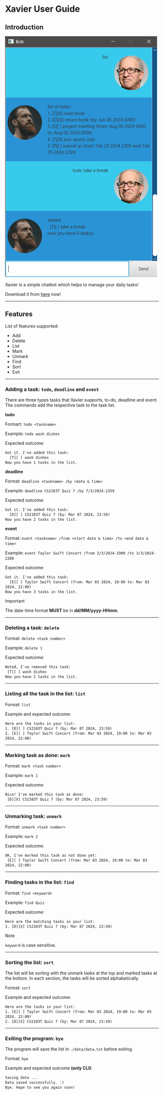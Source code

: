 # Xavier User Guide

## Introduction

![Ui](./Ui.png)

Xavier is a simple chatbot which helps to manage your daily tasks!

Download it from [<u>here</u>](https://github.com/shunjieee/ip/releases/download/A-Release/xavier.jar) now!

---
## Features 
List of features supported:
* Add
* Delete
* List
* Mark
* Unmark
* Find
* Sort
* Exit

---
### Adding a task: `todo`, `deadline` and `event`

There are three types tasks that Xavier supports, to-do, deadline and event. The commands add the respective task to the task list.

**todo**

Formart: 
`todo <taskname>`

Example:
`todo wash dishes`

Expected outcome:
```
Got it. I've added this task:
  [T][ ] wash dishes
Now you have 1 tasks in the list.
```

**deadline**

Format: 
`deadline <taskname> /by <date & time>`

Example:
`deadline CS2103T Quiz 7 /by 7/3/2024-2359`

Expected outcome:
```
Got it. I've added this task:
  [D][ ] CS2103T Quiz 7 (by: Mar 07 2024, 23:59)
Now you have 2 tasks in the list.
```

**event**

Format: 
`event <taskname> /from <start date & time> /to <end date & time>`

Example:
`event Taylor Swift Concert /from 3/3/2024-1900 /to 3/3/2024-2200`

Expected outcome:
```
Got it. I've added this task:
  [E][ ] Taylor Swift Concert (from: Mar 03 2024, 19:00 to: Mar 03 2024, 22:00)
Now you have 3 tasks in the list.
```

> [!IMPORTANT]
> The date-time format **MUST** be in **dd/MM/yyyy-HHmm**.

---
### Deleting a task: `delete`

Format:
`delete <task number>`

Example:
`delete 1`

Expected outcome:
```
Noted, I've removed this task:
 [T][ ] wash dishes
Now you have 2 tasks in the list.
```

---
### Listing all the task in the list: `list`

Format:
`list`

Example and expected outcome:
```
Here are the tasks in your list:
1. [D][ ] CS2103T Quiz 7 (by: Mar 07 2024, 23:59)
2. [E][ ] Taylor Swift Concert (from: Mar 03 2024, 19:00 to: Mar 03 2024, 22:00)
```

---
### Marking task as done: `mark`

Format:
`mark <task number>`

Example:
`mark 1`

Expected outcome:
```
Nice! I've marked this task as done:
 [D][X] CS2103T Quiz 7 (by: Mar 07 2024, 23:59)
```

---
### Unmarking task: `unmark`

Format:
`unmark <task number>`

Example:
`mark 2`

Expected outcome:
```
OK, I've marked this task as not done yet:
 [E][ ] Taylor Swift Concert (from: Mar 03 2024, 19:00 to: Mar 03 2024, 22:00)
```

---
### Finding tasks in the list: `find`

Format:
`find <keyword>`

Example:
`find Quiz`

Expected outcome:
```
Here are the matching tasks in your list:
1. [D][X] CS2103T Quiz 7 (by: Mar 07 2024, 23:59)
```
> [!NOTE]
> `keyword` is case sensitive.

---
### Sorting the list: `sort`

The list will be sorting with the unmark tasks at the top and marked tasks at the bottom. In each section, the tasks will be sorted alphabetically.

Format:
`sort`

Example and expected outcome:
```
Here are the tasks in your list:
1. [E][ ] Taylor Swift Concert (from: Mar 03 2024, 19:00 to: Mar 03 2024, 22:00)
2. [D][X] CS2103T Quiz 7 (by: Mar 07 2024, 23:59)
```

---
### Exiting the program: `bye`

The program will save the list in `./data/data.txt` before exiting.

Format: 
`bye`

Example and expected outcome **(only CLI)**:
```
Saving data ...
Data saved successfully. :)
Bye. Hope to see you again soon!
```

